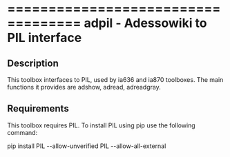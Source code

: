 ===================================
adpil - Adessowiki to PIL interface
===================================

Description
-----------

This toolbox interfaces to PIL, used by ia636 and ia870 toolboxes. The main functions it provides are adshow,
adread, adreadgray.

Requirements
------------

This toolbox requires PIL. To install PIL using pip use the following command:

pip install PIL  --allow-unverified PIL --allow-all-external

